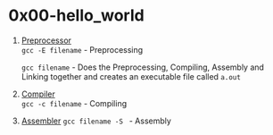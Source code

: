 # 0x00-hello_world

1. [Preprocessor](./0-preprocessor)   
	`gcc -E filename` - Preprocessing

	`gcc filename` - Does the Preprocessing, Compiling, Assembly and Linking together and creates an executable file called `a.out`

2. [Compiler](./1-compiler)   
	`gcc -c filename` - Compiling

3. [Assembler](./2-asembler)
	`gcc filename -S ` - Assembly
